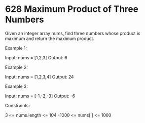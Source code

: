 # 628 Maximum Product of Three Numbers

Given an integer array nums, find three numbers whose product is maximum and return the maximum product.

 

Example 1:

Input: nums = [1,2,3]
Output: 6

Example 2:

Input: nums = [1,2,3,4]
Output: 24

Example 3:

Input: nums = [-1,-2,-3]
Output: -6
 

Constraints:

3 <= nums.length <= 104
-1000 <= nums[i] <= 1000